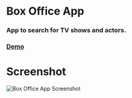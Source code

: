# Box Office App
### App to search for TV shows and actors.

### [Demo](https://deba1232.github.io/box-office-app/)

# Screenshot
![Box Office App Screenshot](https://github.com/Deba1232/box-office-app/assets/74913659/5f3a7499-76cf-4099-bb0a-8ceedcf2d200)
